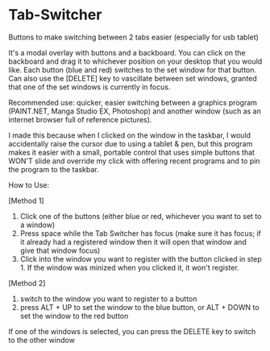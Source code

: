 # Tab-Switcher
Buttons to make switching between 2 tabs easier (especially for usb tablet)

It's a modal overlay with buttons and a backboard. You can click on the backboard and drag it to whichever position on your desktop that you would like. Each button (blue and red) switches to the set window for that button. Can also use the \[DELETE] key to vascillate between set windows, granted that one of the set windows is currently in focus.

Recommended use: quicker, easier switching between a graphics program (PAINT.NET, Manga Studio EX, Photoshop) and another window (such as an internet browser full of reference pictures). 

I made this because when I clicked on the window in the taskbar, I would accidentally raise the cursor due to using a tablet & pen, but this program makes it easier with a small, portable control that uses simple buttons that WON'T slide and override my click with offering recent programs and to pin the program to the taskbar.

How to Use:

\[Method 1]
1. Click one of the buttons (either blue or red, whichever you want to set to a window)
2. Press space while the Tab Switcher has focus (make sure it has focus; if it already had a registered window then it will open that window and give that window focus)
3. Click into the window you want to register with the button clicked in step 1. If the window was minized when you clicked it, it won't register.

\[Method 2]
1. switch to the window you want to register to a button
2. press ALT + UP to set the window to the blue button, or ALT + DOWN to set the window to the red button

If one of the windows is selected, you can press the DELETE key to switch to the other window
